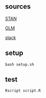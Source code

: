 ## sources

[STAN](https://discourse.mc-stan.org/top?period=monthly)

[GLM](https://grodri.github.io/glms/notes/c7s1)

[slack](https://app.slack.com/client/T01ARCSUSR1/C02JRJL2C82)


## setup
```
bash setup.sh 
```

## test
```
Rscript script.R
```